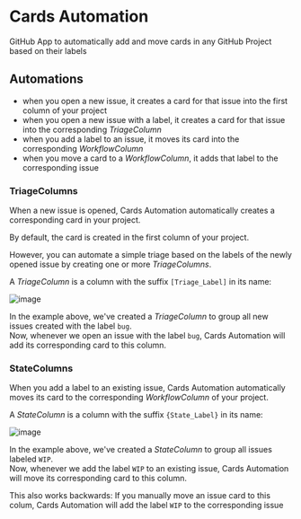 # Cards Automation

GitHub App to automatically add and move cards in any GitHub Project based on their labels

## Automations

- when you open a new issue, it creates a card for that issue into the first column of your project
- when you open a new issue with a label, it creates a card for that issue into the corresponding _TriageColumn_
- when you add a label to an issue, it moves its card into the corresponding _WorkflowColumn_
- when you move a card to a _WorkflowColumn_, it adds that label to the corresponding issue

### TriageColumns

When a new issue is opened, Cards Automation automatically creates a corresponding card in your project.

By default, the card is created in the first column of your project.

However, you can automate a simple triage based on the labels of the newly opened issue by creating one or more _TriageColumns_.

A _TriageColumn_ is a column with the suffix `[Triage_Label]` in its name:

![image](https://user-images.githubusercontent.com/4029499/36200446-f5b81772-117c-11e8-8d0a-67f1376da524.png)

In the example above, we've created a _TriageColumn_ to group all new issues created with the label `bug`.
<br />Now, whenever we open an issue with the label `bug`, Cards Automation will add its corresponding card to this column.

### StateColumns

When you add a label to an existing issue, Cards Automation automatically moves its card to the corresponding _WorkflowColumn_ of your project.

A _StateColumn_ is a column with the suffix `{State_Label}` in its name:

![image](https://user-images.githubusercontent.com/4029499/36201549-96f0aec6-1180-11e8-9151-46209c707614.png)

In the example above, we've created a _StateColumn_ to group all issues labeled `WIP`.
<br />Now, whenever we add the label `WIP` to an existing issue, Cards Automation will move its corresponding card to this column.

This also works backwards:
If you manually move an issue card to this colum, Cards Automation will add the label `WIP` to the corresponding issue
